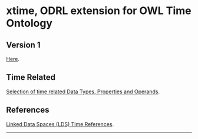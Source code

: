 # xtime, ODRL extension for OWL Time Ontology

## Version 1

[Here](./v1/README.md).

## Time Related

[Selection of time related Data Types, Properties and Operands](./timeRelated/README.md).

## References

[Linked Data Spaces (LDS) Time References](https://github.com/nicosResearchAndDevelopment/LDS/tree/main/references/time).

---